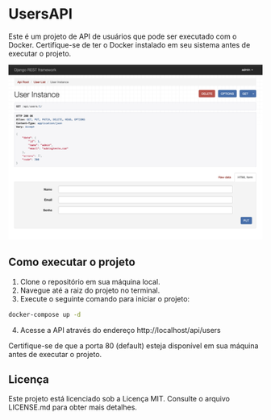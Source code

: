 # UsersAPI

Este é um projeto de API de usuários que pode ser executado com o Docker. Certifique-se de ter o Docker instalado em seu
sistema antes de executar o projeto.

![demo.png](assets/img/demo.png)

## Como executar o projeto

1. Clone o repositório em sua máquina local.
2. Navegue até a raiz do projeto no terminal.
3. Execute o seguinte comando para iniciar o projeto:

```bash 
docker-compose up -d
```

4. Acesse a API através do endereço http://localhost/api/users

Certifique-se de que a porta 80 (default) esteja disponível em sua máquina antes de executar o projeto.

## Licença

Este projeto está licenciado sob a Licença MIT. Consulte o arquivo LICENSE.md para obter mais detalhes.

